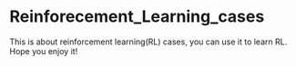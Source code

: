 # Reinforecement_Learning_cases
This is about reinforcement learning(RL) cases, you can use it to learn RL. Hope you enjoy it!

